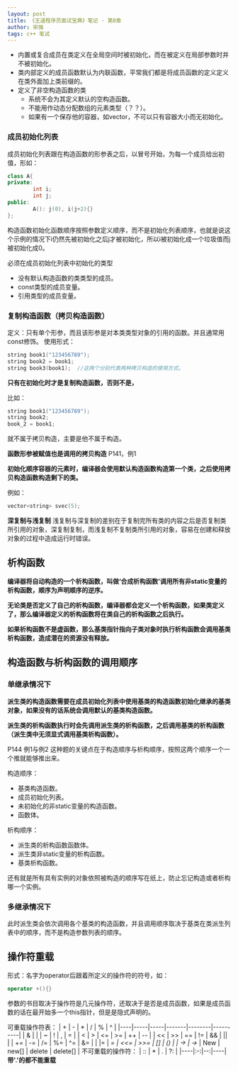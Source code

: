 ```yaml
---
layout: post
title: 《王道程序员面试宝典》笔记 - 第8章
author: 宋强
tags: c++ 笔试
---
```


- 内置或复合成员在类定义在全局空间时被初始化，而在被定义在局部参数时并不被初始化。
- 类内部定义的成员函数默认为内联函数，平常我们都是将成员函数的定义定义在类外面加上类前缀的。
- 定义了非空构造函数的类
  - 系统不会为其定义默认的空构造函数。
  - 不能用作动态分配数组的元素类型（？？）。
  - 如果有一个保存他的容器，如vector，不可以只有容器大小而无初始化。

### 成员初始化列表
成员初始化列表跟在构造函数的形参表之后，以冒号开始，为每一个成员给出初值，形如：

```c++
class A{
private:
        int i;
        int j;
public:
        A(): j(0), i(j+2){}
};
```

构造函数初始化函数顺序按照参数定义顺序，而不是初始化列表顺序，也就是说这个示例的情况下i仍然先被初始化之后j才被初始化，所以i被初始化成一个垃圾值而j被初始化成0。

必须在成员初始化列表中初始化的类型
- 没有默认构造函数的类类型的成员。
- const类型的成员变量。
- 引用类型的成员变量。

### 复制构造函数（拷贝构造函数）
定义：只有单个形参，而且该形参是对本类类型对象的引用的函数。并且通常用const修饰。
使用形式：

```c++
string book1("123456789");
string book2 = book1;
string book3(book1);  //这两个分别代表两种拷贝构造的使用方式。
```

**只有在初始化时才是复制构造函数，否则不是，**

比如：

```c++
string book1("123456789");
string book2;
book_2 = book1;
```

就不属于拷贝构造，主要是他不属于构造。

**函数形参被赋值也是调用的拷贝构造** P141，例1

**初始化顺序容器的元素时，编译器会使用默认构造函数构造第一个类，之后使用拷贝构造函数构造剩下的类。**

例如：
```c++
vector<string> svec(5);
```

**深复制与浅复制**
浅复制与深复制的差别在于复制完所有类的内容之后是否复制类所引用的对象，深复制复制，而浅复制不复制类所引用的对象，容易在创建和释放对象的过程中造成运行时错误。

## 析构函数
**编译器将自动构造的一个析构函数，叫做‘合成析构函数’调用所有非static变量的析构函数，顺序为声明顺序的逆序。**

**无论类是否定义了自己的析构函数，编译器都会定义一个析构函数，如果类定义了，那么编译器定义的析构函数将在类自己的析构函数之后执行。**

**如果析构函数不是虚函数，那么基类指针指向子类对象时执行析构函数会调用基类析构函数，造成潜在的资源没有释放。**

## 构造函数与析构函数的调用顺序

### 单继承情况下

**派生类的构造函数需要在成员初始化列表中使用基类的构造函数初始化继承的基类对象，如果没有的话系统会调用默认的基类构造函数。**

**派生类的析构函数执行时会先调用派生类的析构函数，之后调用基类的析构函数（派生类中无须显式调用基类析构函数）。**

P144 例1与例2
这种题的关键点在于构造顺序与析构顺序，按照这两个顺序一个一个推就能够推出来。

构造顺序：
- 基类构造函数。
- 成员初始化列表。
- 未初始化的非static变量的构造函数。
- 函数体。

析构顺序：
- 派生类的析构函数函数体。
- 派生类非static变量的析构函数。
- 基类析构函数。

还有就是所有具有实例的对象依照被构造的顺序写在纸上，防止忘记构造或者析构哪一个实例。

### 多继承情况下
此时派生类会依次调用各个基类的构造函数，并且调用顺序取决于基类在类派生列表中的顺序，而不是构造参数列表的顺序。

## 操作符重载
形式：名字为operator后跟着所定义的操作符的符号，如：
```c++
operator +(){}
```
参数的书目取决于操作符是几元操作符，还取决于是否是成员函数，如果是成员函数的话在最开始多一个this指针，但是是隐式声明的。

可重载操作符表：
| +  | -   | *   | /     | %      | ^        |
|----|-----|-----|-------|--------|----------|
| &  | |   | ~   | !     | ,      | =        |
| <  | >   | <=  | >=    | ++     | --       |
| << | >>  | ==  | !=    | &&     | ||       |
| += | -=  | /=  | %=    | ^=     | &=       |
| |= | *=  | <<= | >>=   | []     | ()       |
| -> | ->* | New | new[] | delete | delete[] |
不可重载的操作符：
| :: | * | . | ?: |
|----|:-:|--:|----|
**带'.'的都不能重载**

